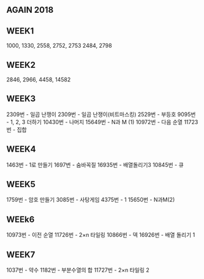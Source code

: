 ## AGAIN 2018
## WEEK1
1000, 1330, 2558, 2752, 2753
2484, 2798
## WEEK2
2846, 2966, 4458, 14582
## WEEK3
2309번 - 일곱 난쟁이
2309번 - 일곱 난쟁이(비트마스킹)
2529번 - 부등호
9095번 - 1, 2, 3 더하기
10430번 - 나머지
15649번 - N과 M (1)
10972번 - 다음 순열
11723번 - 집합
## WEEK4
1463번 - 1로 만들기
1697번 - 숨바꼭질
16935번 - 배열돌리기3
10845번 - 큐
## WEEK5
1759번 - 암호 만들기
3085번 - 사탕게임
4375번 - 1
15650번 - N과M(2)

## WEEk6
10973번 - 이전 순열
11726번 - 2×n 타일링
10866번 - 덱
16926번 - 배열 돌리기 1

## WEEK7
1037번 - 약수
1182번 - 부분수열의 합
11727번 - 2×n 타일링 2